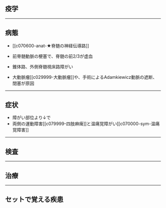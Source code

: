 ## 疫学
---
## 病態
- [[c070600-anat-★脊髄の神経伝導路]]
- 前脊髄動脈の梗塞で、脊髄の前2/3が虚血
- 錐体路、外側脊髄視床路障がい

- 大動脈瘤[[c029999-大動脈瘤]]や、手術によるAdamkiewicz動脈の遮断、閉塞が原因
---
## 症状
- 障がい部位より↓で
- 両側の運動障害[[c079999-四肢麻痺]]と温痛覚障がい[[c070000-sym-温痛覚障害]]
---
## 検査
---
## 治療
---
## セットで覚える疾患

